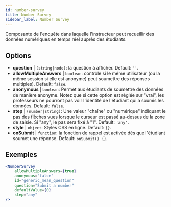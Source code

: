 ```yaml
---
id: number-survey
title: Number Survey
sidebar_label: Number Survey
---
```


Composante de l'enquête dans laquelle l'instructeur peut recueillir des données numériques en temps réel auprès des étudiants.

## Options

* __question__ | `(string|node)`: la question à afficher. Default: `''`.
* __allowMultipleAnswers__ | `boolean`: contrôle si le même utilisateur (ou la même session si elle est anonyme) peut soumettre des réponses multiples). Default: `false`.
* __anonymous__ | `boolean`: Permet aux étudiants de soumettre des données de manière anonyme. Notez que si cette option est réglée sur "vrai", les professeurs ne pourront pas voir l'identité de l'étudiant qui a soumis les données. Default: `false`.
* __step__ | `(number|string)`: Une valeur "chaîne" ou "numérique" indiquant le pas des flèches vues lorsque le curseur est passé au-dessus de la zone de saisie. Si "any", le pas sera fixé à "1". Default: `'any'`.
* __style__ | `object`: Styles CSS en ligne. Default: `{}`.
* __onSubmit__ | `function`: la fonction de rappel est activée dès que l'étudiant soumet une réponse. Default: `onSubmit() {}`.


## Exemples

```jsx live
<NumberSurvey
    allowMultipleAnswers={true}
    anonymous="false"
    id="generic_mean_question"
    question="Submit a number"
    defaultValue={0}
    step="any"
/>
```

